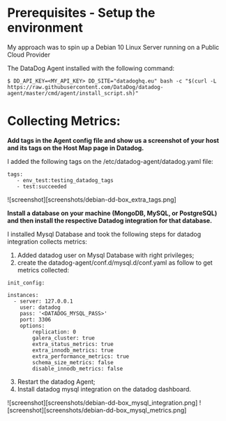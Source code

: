 # Prerequisites - Setup the environment

My approach was to spin up a Debian 10 Linux Server running on a Public Cloud Provider

The DataDog Agent installed with the following command:

```
$ DD_API_KEY=<MY_API_KEY> DD_SITE="datadoghq.eu" bash -c "$(curl -L https://raw.githubusercontent.com/DataDog/datadog-agent/master/cmd/agent/install_script.sh)"
```

# Collecting Metrics:

**Add tags in the Agent config file and show us a screenshot of your host and its tags on the Host Map page in Datadog.**

I added the following tags on the /etc/datadog-agent/datadog.yaml file:

```
tags:
   - env_test:testing_datadog_tags
   - test:succeeded
```

![screenshot][screenshots/debian-dd-box_extra_tags.png]


**Install a database on your machine (MongoDB, MySQL, or PostgreSQL) and then install the respective Datadog integration for that database.**

I installed Mysql Database and took the following steps for datadog integration collects metrics:

1) Added datadog user on Mysql Database with right privileges;
2) create the datadog-agent/conf.d/mysql.d/conf.yaml as follow to get metrics collected:

```
init_config:

instances:
  - server: 127.0.0.1
    user: datadog
    pass: '<DATADOG_MYSQL_PASS>' 
    port: 3306 
    options:
        replication: 0
        galera_cluster: true
        extra_status_metrics: true
        extra_innodb_metrics: true
        extra_performance_metrics: true
        schema_size_metrics: false
        disable_innodb_metrics: false
```

3) Restart the datadog Agent;
4) Install datadog mysql integration on the datadog dashboard.

![screenshot][screenshots/debian-dd-box_mysql_integration.png] 
![screenshot][screenshots/debian-dd-box_mysql_metrics.png]
